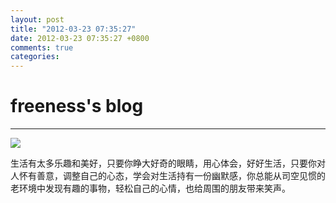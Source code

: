 ```yaml
---
layout: post
title: "2012-03-23 07:35:27"
date: 2012-03-23 07:35:27 +0800
comments: true
categories: 
---
```


# freeness's blog

----------

![](http://okqmqrbgo.bkt.clouddn.com/201203230735271.jpg)

>
生活有太多乐趣和美好，只要你睁大好奇的眼睛，用心体会，好好生活，只要你对人怀有善意，调整自己的心态，学会对生活持有一份幽默感，你总能从司空见惯的老环境中发现有趣的事物，轻松自己的心情，也给周围的朋友带来笑声。